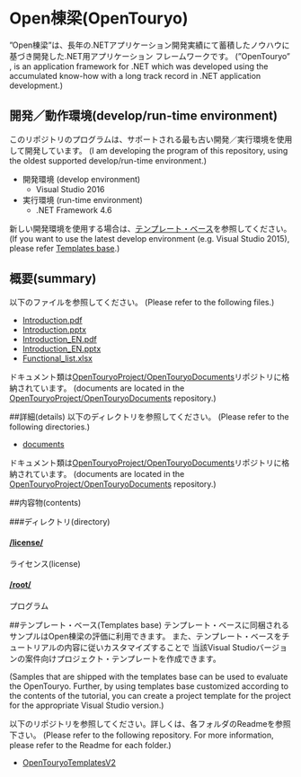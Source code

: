 # Open棟梁(OpenTouryo)
”Open棟梁”は、長年の.NETアプリケーション開発実績にて蓄積したノウハウに基づき開発した.NET用アプリケーション フレームワークです。
(”OpenTouryo” , is an application framework for .NET which was developed using the accumulated know-how with a long track record in .NET application development.)

## 開発／動作環境(develop/run-time environment)
このリポジトリのプログラムは、サポートされる最も古い開発／実行環境を使用して開発しています。 (I am developing the program of this repository, using the oldest supported develop/run-time environment.)
- 開発環境 (develop environment)
    - Visual Studio 2016
- 実行環境 (run-time environment)
    - .NET Framework 4.6

新しい開発環境を使用する場合は、[テンプレート・ベース](https://github.com/OpenTouryoProject/OpenTouryoTemplatesV2)を参照してください。 (If you want to use the latest develop environment (e.g. Visual Studio 2015), please refer [Templates base](https://github.com/OpenTouryoProject/OpenTouryoTemplatesV2).)

## 概要(summary)
以下のファイルを参照してください。
(Please refer to the following files.)

 - [Introduction.pdf](https://github.com/OpenTouryoProject/OpenTouryoDocuments/blob/master/documents/0_Introduction/ja-JP/Introduction.pdf)
 - [Introduction.pptx](https://github.com/OpenTouryoProject/OpenTouryoDocuments/blob/master/documents/0_Introduction/ja-JP/Introduction.pptx)
 - [Introduction_EN.pdf](https://github.com/OpenTouryoProject/OpenTouryoDocuments/blob/master/documents/0_Introduction/en/Introduction_EN.pdf)
 - [Introduction_EN.pptx](https://github.com/OpenTouryoProject/OpenTouryoDocuments/blob/master/documents/0_Introduction/en/Introduction_EN.pptx)
 - [Functional_list.xlsx](https://github.com/OpenTouryoProject/OpenTouryoDocuments/blob/master/documents/0_Introduction/ja-JP/Functional_list.xlsx)

ドキュメント類は[OpenTouryoProject/OpenTouryoDocuments](https://github.com/OpenTouryoProject/OpenTouryoDocuments)リポジトリに格納されています。
(documents are located in the [OpenTouryoProject/OpenTouryoDocuments](https://github.com/OpenTouryoProject/OpenTouryoDocuments) repository.)

##詳細(details)
以下のディレクトリを参照してください。
(Please refer to the following directories.)

 - [documents](https://github.com/OpenTouryoProject/OpenTouryoDocuments/tree/master/documents)

ドキュメント類は[OpenTouryoProject/OpenTouryoDocuments](https://github.com/OpenTouryoProject/OpenTouryoDocuments)リポジトリに格納されています。
(documents are located in the [OpenTouryoProject/OpenTouryoDocuments](https://github.com/OpenTouryoProject/OpenTouryoDocuments) repository.)

##内容物(contents)

###ディレクトリ(directory)

#### [/license/](https://github.com/OpenTouryoProject/OpenTouryo/tree/master/license)
ライセンス(license)

#### [/root/](https://github.com/OpenTouryoProject/OpenTouryo/tree/master/root)
プログラム

##テンプレート・ベース(Templates base)
テンプレート・ベースに同梱されるサンプルはOpen棟梁の評価に利用できます。
また、テンプレート・ベースをチュートリアルの内容に従いカスタマイズすることで
当該Visual Studioバージョンの案件向けプロジェクト・テンプレートを作成できます。 

(Samples that are shipped with the templates base can be used to evaluate the OpenTouryo. 
Further, by using templates base customized according to the contents of the tutorial, 
you can create a project template for the project for the appropriate Visual Studio version.)

以下のリポジトリを参照してください。詳しくは、各フォルダのReadmeを参照下さい。
(Please refer to the following repository. For more information, please refer to the Readme for each folder.)

 - [OpenTouryoTemplatesV2](https://github.com/OpenTouryoProject/OpenTouryoTemplatesV2)

